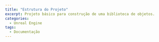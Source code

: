 ```yaml
---
title: "Estrutura do Projeto"
excerpt: Projeto básico para construção de uma biblioteca de objetos.
categories:
  - Unreal Engine
tags:
  - Documentação
---
```




